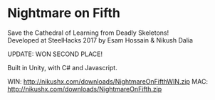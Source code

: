 # Nightmare on Fifth

Save the Cathedral of Learning from Deadly Skeletons!  
Developed at SteelHacks 2017 by Esam Hossain & Nikush Dalia  
  
UPDATE: WON SECOND PLACE!
  
Built in Unity, with C# and Javascript.

WIN: http://nikushx.com/downloads/NightmareOnFifthWIN.zip
MAC: http://nikushx.com/downloads/NightmareOnFifth.zip
